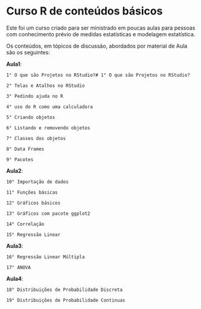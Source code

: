 # Curso R de conteúdos básicos

Este foi um curso criado para ser ministrado em poucas aulas para pessoas com conhecimento prévio de medidas estatísticas e modelagem estatística. 


Os conteúdos, em tópicos de discussão, abordados por material de Aula são os seguintes:

**Aula1**:

    1° O que são Projetos no RStudio?# 1° O que são Projetos no RStudio?
    
    2° Telas e Atalhos no RStudio
    
    3° Pedindo ajuda no R
    
    4° uso do R como uma calculadora
    
    5° Criando objetos
    
    6° Listando e removendo objetos
    
    7° Classes dos objetos
    
    8° Data Frames
    
    9° Pacotes

    
**Aula2**:

    10° Importação de dados
    
    11° Funções básicas
    
    12° Gráficos básicos
    
    13° Gráficos com pacote ggplot2
    
    14° Correlação
    
    15° Regressão Linear

    
**Aula3**:

    16° Regressão Linear Múltipla
    
    17° ANOVA

**Aula4**:

    18° Distribuições de Probabilidade Discreta
    
    19° Distribuições de Probabilidade Continuas